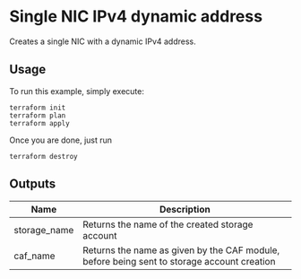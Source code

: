 # Single NIC IPv4 dynamic address

Creates a single NIC with a dynamic IPv4 address.

## Usage
To run this example, simply execute: 

```hcl
terraform init
terraform plan
terraform apply
```

Once you are done, just run 
```hcl
terraform destroy
```

## Outputs
| Name | Description |
| --   | -- |
| storage_name | Returns the name of the created storage account | 
| caf_name | Returns the name as given by the CAF module, before being sent to storage account creation |